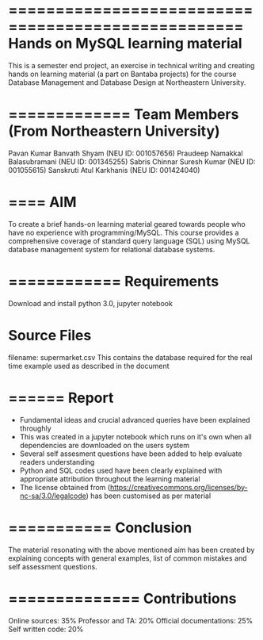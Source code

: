 ===================================================
Hands on MySQL learning material
===================================================

This is a semester end project, an exercise in technical writing and creating hands on learning material (a part on Bantaba projects) 
for the course Database Management and Database Design at Northeastern University.

=============
Team Members (From Northeastern University)
=============
Pavan Kumar Banvath Shyam (NEU ID: 001057656)
Praudeep Namakkal Balasubramani (NEU ID: 001345255)
Sabris Chinnar Suresh Kumar (NEU ID: 001055615)
Sanskruti Atul Karkhanis (NEU ID: 001424040)

====
AIM
====
To create a brief hands-on learning material geared towards people who have no experience with programming/MySQL.
This course provides a comprehensive coverage of standard query language (SQL) using MySQL database management system 
for relational database systems.

============
Requirements
============
Download and install python 3.0, jupyter notebook

Source Files
============
filename: supermarket.csv
This contains the database required for the real time example used as described in the document

======
Report
======
* Fundamental ideas and crucial advanced queries have been explained throughly
* This was created in a jupyter notebook which runs on it's own when all dependencies are downloaded on the users system
* Several self assesment questions have been added to help evaluate readers understanding
* Python and SQL codes used have been clearly explained with appropriate attribution throughout the learning material
* The license obtained from (https://creativecommons.org/licenses/by-nc-sa/3.0/legalcode) has been customised as per material

===========
Conclusion
===========
The material resonating with the above mentioned  aim has been created by explaining concepts with general examples, 
list of common mistakes and self assessment questions.

==============
Contributions
==============
Online sources: 35%
Professor and TA: 20%
Official documentations: 25%
Self written code: 20%